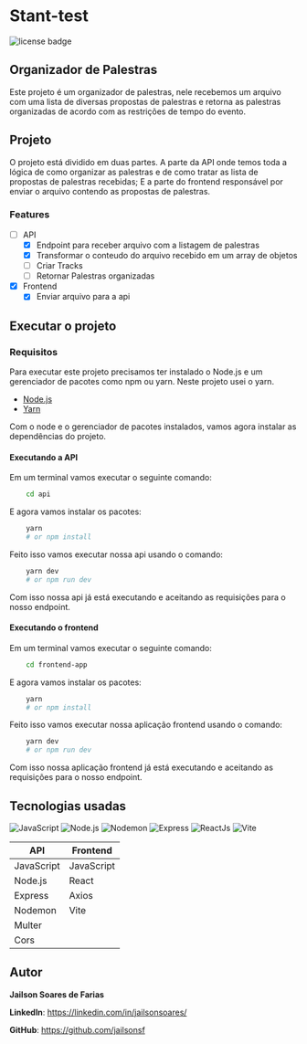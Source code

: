 # Stant-test
![license badge](https://img.shields.io/github/license/jailsonsf/Stant-test?style=for-the-badge)
## Organizador de Palestras
Este projeto é um organizador de palestras, nele recebemos um arquivo com uma lista de diversas propostas de palestras e retorna as palestras organizadas de acordo com as restrições de tempo do evento.
## Projeto
O projeto está dividido em duas partes. A parte da API onde temos toda a lógica de como organizar as palestras e de como tratar as lista de propostas de palestras recebidas; E a parte do frontend responsável por enviar o arquivo contendo as propostas de palestras.
### Features
- [ ] API
  - [x] Endpoint para receber arquivo com a listagem de palestras
  - [x] Transformar o conteudo do arquivo recebido em um array de objetos
  - [ ] Criar Tracks
  - [ ] Retornar Palestras organizadas
- [x] Frontend
  - [x] Enviar arquivo para a api
## Executar o projeto
### Requisitos
Para executar este projeto precisamos ter instalado o Node.js e um gerenciador de pacotes como npm ou yarn. Neste projeto usei o yarn.
- [Node.js](https://nodejs.org/en/)
- [Yarn](https://yarnpkg.com/)

Com o node e o gerenciador de pacotes instalados, vamos agora instalar as dependências do projeto.

#### Executando a API
Em um terminal vamos executar o seguinte comando:
```bash
    cd api
```
E agora vamos instalar os pacotes:
```bash
    yarn
    # or npm install
```
Feito isso vamos executar nossa api usando o comando:
```bash
    yarn dev
    # or npm run dev
```
Com isso nossa api já está executando e aceitando as requisições para o nosso endpoint.
#### Executando o frontend
Em um terminal vamos executar o seguinte comando:
```bash
    cd frontend-app
```
E agora vamos instalar os pacotes:
```bash
    yarn
    # or npm install
```
Feito isso vamos executar nossa aplicação frontend usando o comando:
```bash
    yarn dev
    # or npm run dev
```
Com isso nossa aplicação frontend já está executando e aceitando as requisições para o nosso endpoint.
## Tecnologias usadas
![JavaScript](https://img.shields.io/badge/-JavaScript-F7DF1E?logo=javascript&logoColor=white&style=for-the-badge)
![Node.js](https://img.shields.io/badge/-Node.js-339933?logo=node.js&logoColor=white&style=for-the-badge)
![Nodemon](https://img.shields.io/badge/-Nodemon-76D04B?logo=nodemon&logoColor=white&style=for-the-badge)
![Express](https://img.shields.io/badge/-Express-000000?logo=express&logoColor=white&style=for-the-badge)
![ReactJs](https://img.shields.io/badge/-ReactJs-61DAFB?logo=react&logoColor=white&style=for-the-badge)
![Vite](https://img.shields.io/badge/-Vite-646CFF?logo=vite&logoColor=white&style=for-the-badge)

| API        | Frontend   |
|------------|------------|
| JavaScript | JavaScript |
| Node.js    | React      |
| Express    | Axios      |
| Nodemon    | Vite       |
| Multer     |            |
| Cors       |            |
## Autor
**Jailson Soares de Farias**

**LinkedIn**: https://linkedin.com/in/jailsonsoares/

**GitHub**: https://github.com/jailsonsf
